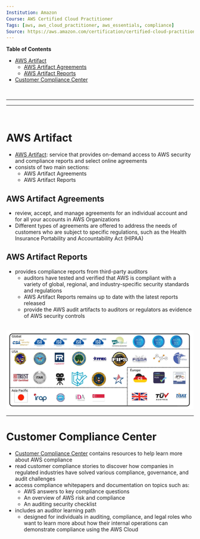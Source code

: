 ```yaml
---
Institution: Amazon
Course: AWS Certified Cloud Practitioner
Tags: [aws, aws_cloud_practitioner, aws_essentials, compliance]
Source: https://aws.amazon.com/certification/certified-cloud-practitioner/
---
```


**Table of Contents**
- [AWS Artifact](#aws-artifact)
	- [AWS Artifact Agreements](#aws-artifact-agreements)
	- [AWS Artifact Reports](#aws-artifact-reports)
- [Customer Compliance Center](#customer-compliance-center)

<br>

---
---

<br>

# AWS Artifact

- [AWS Artifact](https://aws.amazon.com/artifact): service that provides on-demand access to AWS security and compliance reports and select online agreements
- consists of two main sections:
	- AWS Artifact Agreements
	- AWS Artifact Reports

## AWS Artifact Agreements

- review, accept, and manage agreements for an individual account and for all your accounts in AWS Organizations
- Different types of agreements are offered to address the needs of customers who are subject to specific regulations, such as the Health Insurance Portability and Accountability Act (HIPAA)

## AWS Artifact Reports

- provides compliance reports from third-party auditors
	- auditors have tested and verified that AWS is compliant with a variety of global, regional, and industry-specific security standards and regulations
	- AWS Artifact Reports remains up to date with the latest reports released
	- provide the AWS audit artifacts to auditors or regulators as evidence of AWS security controls

<br>

<img src="../assets/pictures/example-compliance-reports.jpg" width=700>

<br>

---

# Customer Compliance Center

- [Customer Compliance Center](https://aws.amazon.com/compliance/customer-center/) contains resources to help learn more about AWS compliance
- read customer compliance stories to discover how companies in regulated industries have solved various compliance, governance, and audit challenges
- access compliance whitepapers and documentation on topics such as:
	- AWS answers to key compliance questions
	- An overview of AWS risk and compliance
	- An auditing security checklist
- includes an auditor learning path
	- designed for individuals in auditing, compliance, and legal roles who want to learn more about how their internal operations can demonstrate compliance using the AWS Cloud